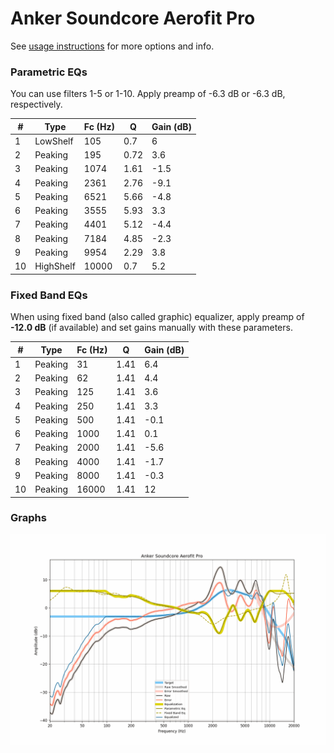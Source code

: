 # Anker Soundcore Aerofit Pro
See [usage instructions](https://github.com/jaakkopasanen/AutoEq#usage) for more options and info.

### Parametric EQs
You can use filters 1-5 or 1-10. Apply preamp of -6.3 dB or -6.3 dB, respectively.

|   # | Type      |   Fc (Hz) |    Q |   Gain (dB) |
|-----|-----------|-----------|------|-------------|
|   1 | LowShelf  |       105 | 0.7  |         6   |
|   2 | Peaking   |       195 | 0.72 |         3.6 |
|   3 | Peaking   |      1074 | 1.61 |        -1.5 |
|   4 | Peaking   |      2361 | 2.76 |        -9.1 |
|   5 | Peaking   |      6521 | 5.66 |        -4.8 |
|   6 | Peaking   |      3555 | 5.93 |         3.3 |
|   7 | Peaking   |      4401 | 5.12 |        -4.4 |
|   8 | Peaking   |      7184 | 4.85 |        -2.3 |
|   9 | Peaking   |      9954 | 2.29 |         3.8 |
|  10 | HighShelf |     10000 | 0.7  |         5.2 |

### Fixed Band EQs
When using fixed band (also called graphic) equalizer, apply preamp of **-12.0 dB** (if available) and set gains manually with these parameters.

|   # | Type    |   Fc (Hz) |    Q |   Gain (dB) |
|-----|---------|-----------|------|-------------|
|   1 | Peaking |        31 | 1.41 |         6.4 |
|   2 | Peaking |        62 | 1.41 |         4.4 |
|   3 | Peaking |       125 | 1.41 |         3.6 |
|   4 | Peaking |       250 | 1.41 |         3.3 |
|   5 | Peaking |       500 | 1.41 |        -0.1 |
|   6 | Peaking |      1000 | 1.41 |         0.1 |
|   7 | Peaking |      2000 | 1.41 |        -5.6 |
|   8 | Peaking |      4000 | 1.41 |        -1.7 |
|   9 | Peaking |      8000 | 1.41 |        -0.3 |
|  10 | Peaking |     16000 | 1.41 |        12   |

### Graphs
![](./Anker%20Soundcore%20Aerofit%20Pro.png)
